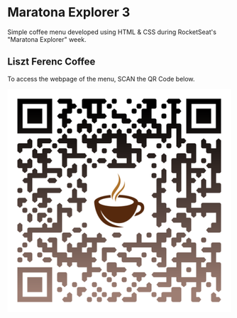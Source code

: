 # Maratona Explorer 3

Simple coffee menu developed using HTML & CSS during RocketSeat's "Maratona Explorer" week. 

## Liszt Ferenc Coffee

To access the webpage of the menu, SCAN the QR Code below.

![alt text](qr-code.png)
